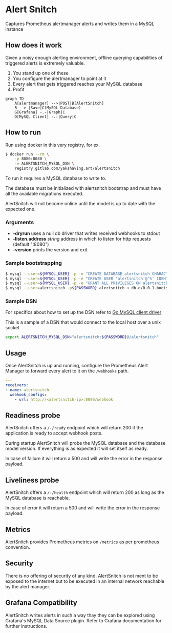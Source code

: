 # Alert Snitch

Captures Prometheus alertmanager alerts and writes them in a MySQL instance

## How does it work

Given a noisy enough alerting environment, offline querying capabilities of
triggered alerts is extremely valuable.

1. You stand up one of these
1. You configure the alertmanager to point at it
1. Every alert that gets triggered reaches your MySQL database
1. Profit

```mermaid
graph TD
    A[alertmanager] -->|POST|B[AlertSnitch]
    B --> |Save|C(MySQL Database)
    G[Grafana] -.-|Graph|C
    D[MySQL Client] -.-|Query|C
```

## How to run

Run using docker in this very registry, for ex.

```sh
$ docker run --rm \
    -p 8080:8080 \
    -e ALERTSNITCH_MYSQL_DSN \
    registry.gitlab.com/yakshaving.art/alertsnitch
```

To run it requires a MySQL database to write to.

The database must be initialized with alertsnitch bootstrap and must have all
the available migrations executed.

AlertSnitch will not become online until the model is up to date with the
expected one.

### Arguments

* **-dryrun** uses a null db driver that writes received webhooks to stdout
* **-listen.address** _string_ address in which to listen for http requests (default ":8080")
* **-version** prints the version and exit

### Sample bootstrapping

```bash
$ mysql --user=${MYSQL_USER} -p -e "CREATE DATABASE alertsnitch CHARACTER SET utf8mb4 COLLATE utf8mb4_unicode_ci;"
$ mysql --user=${MYSQL_USER} -p -e "CREATE USER 'alertsnitch'@'%' IDENTIFIED BY '${PASSWORD}';"
$ mysql --user=${MYSQL_USER} -p -e "GRANT ALL PRIVILEGES ON alertsnitch.* TO 'alertsnitch'@'%' IDENTIFIED BY '${PASSWORD}';"
$ mysql --user=alertsnitch -p${PASSWORD} alertsnitch < db.d/0.0.1-bootstrap.sql
```

### Sample DSN

For specifics about how to set up the DSN refer to [Go MySQL client driver][1]

This is a sample of a DSN that would connect to the local host over a unix socket

```bash
export ALERTSNITCH_MYSQL_DSN="alertsnitch:${PASSWORD}@/alertsnitch"
```

## Usage

Once AlertSnitch is up and running, configure the Prometheus Alert Manager to
forward every alert to it on the `/webhooks` path.

```yaml
---
receivers:
- name: alertsnitch
  webhook_configs:
    - url: http://<alertsnitch-ip>:8080/webhook
```

## Readiness probe

AlertSnitch offers a `/-/ready` endpoint which will return 200 if the
application is ready to accept webhook posts.

During startup AlertSnitch will probe the MySQL database and the database
model version. If everything is as expected it will set itself as ready.

In case of failure it will return a 500 and will write the error in the
response payload.

## Liveliness probe

AlertSnitch offers a `/-/health` endpoint which will return 200 as long as
the MySQL database is reachable.

In case of error it will return a 500 and will write the error in the
response payload.

## Metrics

AlertSnitch provides Prometheus metrics on `/metrics` as per prometheus
convention.

## Security

There is no offering of security of any kind. AlertSnitch is not ment to be
exposed to the internet but to be executed in an internal network reachable
by the alert manager.

## Grafana Compatibility

AlertSnitch writes alerts in such a way thay they can be explored using
Grafana's MySQL Data Source plugin. Refer to Grafana documentation for
further instructions.

[1]: https://github.com/go-sql-driver/mysql